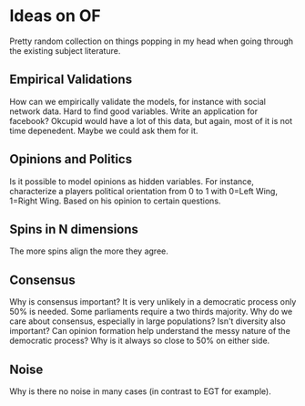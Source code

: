 # Ideas on OF
Pretty random collection on things popping in my head when going through the existing subject literature.

## Empirical Validations
How can we empirically validate the models, for instance with social network data. Hard to find good variables. Write an application for facebook? Okcupid would have a lot of this data, but again, most of it is not time depenedent. Maybe we could ask them for it.

## Opinions and Politics
Is it possible to model opinions as hidden variables. For instance, characterize a players political orientation from 0 to 1 with 0=Left Wing, 1=Right Wing. Based on his opinion to certain questions.

## Spins in N dimensions
The more spins align the more they agree.

## Consensus
Why is consensus important? It is very unlikely in a democratic process only 50% is needed. Some parliaments require a two thirds majority. Why do we care about consensus, especially in large populations? Isn't diversity also important? Can opinion formation help understand the messy nature of the democratic process? Why is it always so close to 50% on either side.

## Noise
Why is there no noise in many cases (in contrast to EGT for example).
